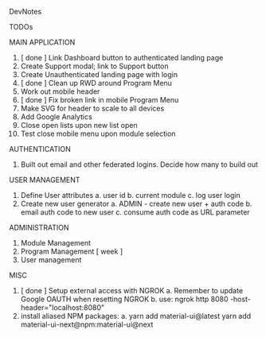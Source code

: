 DevNotes

TODOs


MAIN APPLICATION
1. [ done ] Link Dashboard button to authenticated landing page
2. Create Support modal; link to Support button
3. Create Unauthenticated landing page with login
4. [ done ] Clean up RWD around Program Menu
5. Work out mobile header
6. [ done ] Fix broken link in mobile Program Menu
7. Make SVG for header to scale to all devices
8. Add Google Analytics
9. Close open lists upon new list open
10. Test close mobile menu upon module selection

AUTHENTICATION
1. Built out email and other federated logins. Decide how many to build out

USER MANAGEMENT
1. Define User attributes
    a. user id
    b. current module
    c. log user login
2. Create new user generator
    a. ADMIN - create new user + auth code
    b. email auth code to new user
    c. consume auth code as URL parameter

ADMINISTRATION
1. Module Management
2. Program Management [ week ]
3. User management

MISC
1. [ done ] Setup external access with NGROK
    a. Remember to update Google OAUTH when resetting NGROK
    b. use: ngrok http 8080 -host-header="localhost:8080"
2. install aliased NPM packages:
    a.  yarn add material-ui@latest
        yarn add material-ui-next@npm:material-ui@next